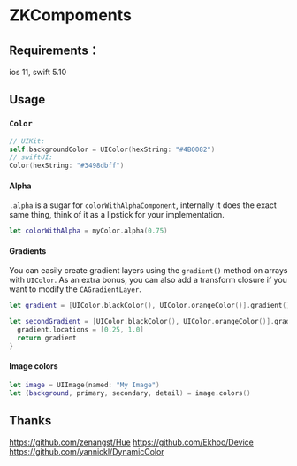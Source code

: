 # ZKCompoments

## Requirements：

ios 11, swift 5.10

## Usage

### `Color`

```swift
// UIKit: 
self.backgroundColor = UIColor(hexString: "#4B0082")
// swiftUI: 
Color(hexString: "#3498dbff")
```

#### Alpha
`.alpha` is a sugar for `colorWithAlphaComponent`, internally it does the exact same thing, think of it as a
lipstick for your implementation.
```swift
let colorWithAlpha = myColor.alpha(0.75)
```

#### Gradients
You can easily create gradient layers using the `gradient()` method on arrays with `UIColor`.
As an extra bonus, you can also add a transform closure if you want to modify the `CAGradientLayer`.

```swift
let gradient = [UIColor.blackColor(), UIColor.orangeColor()].gradient()

let secondGradient = [UIColor.blackColor(), UIColor.orangeColor()].gradient { gradient in
  gradient.locations = [0.25, 1.0]
  return gradient
}
```

#### Image colors
```swift
let image = UIImage(named: "My Image")
let (background, primary, secondary, detail) = image.colors()
```

## Thanks
https://github.com/zenangst/Hue 
https://github.com/Ekhoo/Device 
https://github.com/yannickl/DynamicColor 
